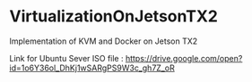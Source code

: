 # VirtualizationOnJetsonTX2
Implementation of KVM and Docker on Jetson TX2

Link for Ubuntu Sever ISO file : https://drive.google.com/open?id=1o6Y36ol_DhKj1wSARgPS9W3c_gh7Z_oR
